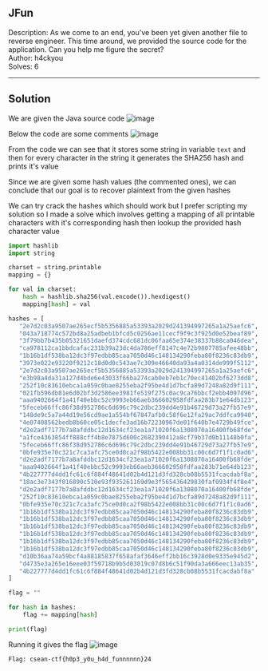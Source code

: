 ## JFun

Description: As we come to an end, you've been yet given another file to reverse engineer. This time around, we provided the source code for the application. Can you help me figure the secret?<br>
Author: h4ckyou<br>
Solves: 6

---
Solution
---

We are given the Java source code
![image](https://github.com/user-attachments/assets/6b7516f1-e232-4190-bdf0-4c5fe369c0f1)

Below the code are some comments
![image](https://github.com/user-attachments/assets/a01b969f-ef4b-4d5f-8262-98c54bcd3460)

From the code we can see that it stores some string in variable `text` and then for every character in the string it generates the SHA256 hash and prints it's value

Since we are given some hash values (the commented ones), we can conclude that our goal is to recover plaintext from the given hashes

We can try crack the hashes which should work but I prefer scripting my solution so I made a solve which involves getting a mapping of all printable characters with it's corresponding hash then lookup the provided hash character value

```python
import hashlib
import string

charset = string.printable
mapping = {}

for val in charset:
    hash = hashlib.sha256(val.encode()).hexdigest()
    mapping[hash] = val

hashes = [
   "2e7d2c03a9507ae265ecf5b5356885a53393a2029d241394997265a1a25aefc6",
   "043a718774c572bd8a25adbeb1bfcd5c0256ae11cecf9f9c3f925d0e52beaf89",
   "3f79bb7b435b05321651daefd374cdc681dc06faa65e374e38337b88ca046dea",
   "ca978112ca1bbdcafac231b39a23dc4da786eff8147c4e72b9807785afee48bb",
   "1b16b1df538ba12dc3f97edbb85caa7050d46c148134290feba80f8236c83db9",
   "3973e022e93220f9212c18d0d0c543ae7c309e46640da93a4a0314de999f5112",
   "2e7d2c03a9507ae265ecf5b5356885a53393a2029d241394997265a1a25aefc6",
   "e3b98a4da31a127d4bde6e43033f66ba274cab0eb7eb1c70ec41402bf6273dd8",
   "252f10c83610ebca1a059c0bae8255eba2f95be4d1d7bcfa89d7248a82d9f111",
   "021fb596db81e6d02bf3d2586ee3981fe519f275c0ac9ca76bbcf2ebb4097d96",
   "aaa9402664f1a41f40ebbc52c9993eb66aeb366602958fdfaa283b71e64db123",
   "5feceb66ffc86f38d952786c6d696c79c2dbc239dd4e91b46729d73a27fb57e9",
   "148de9c5a7a44d19e56cd9ae1a554bf67847afb0c58f6e12fa29ac7ddfca9940",
   "4e07408562bedb8b60ce05c1decfe3ad16b72230967de01f640b7e4729b49fce",
   "d2e2adf7177b7a8afddbc12d1634cf23ea1a71020f6a1308070a16400fb68fde",
   "a1fce4363854ff888cff4b8e7875d600c2682390412a8cf79b37d0b11148b0fa",
   "5feceb66ffc86f38d952786c6d696c79c2dbc239dd4e91b46729d73a27fb57e9",
   "0bfe935e70c321c7ca3afc75ce0d0ca2f98b5422e008bb31c00c6d7f1f1c0ad6",
   "d2e2adf7177b7a8afddbc12d1634cf23ea1a71020f6a1308070a16400fb68fde",
   "aaa9402664f1a41f40ebbc52c9993eb66aeb366602958fdfaa283b71e64db123",
   "4b227777d4dd1fc61c6f884f48641d02b4d121d3fd328cb08b5531fcacdabf8a",
   "18ac3e7343f016890c510e93f935261169d9e3f565436429830faf0934f4f8e4",
   "d2e2adf7177b7a8afddbc12d1634cf23ea1a71020f6a1308070a16400fb68fde",
   "252f10c83610ebca1a059c0bae8255eba2f95be4d1d7bcfa89d7248a82d9f111",
   "0bfe935e70c321c7ca3afc75ce0d0ca2f98b5422e008bb31c00c6d7f1f1c0ad6",
   "1b16b1df538ba12dc3f97edbb85caa7050d46c148134290feba80f8236c83db9",
   "1b16b1df538ba12dc3f97edbb85caa7050d46c148134290feba80f8236c83db9",
   "1b16b1df538ba12dc3f97edbb85caa7050d46c148134290feba80f8236c83db9",
   "1b16b1df538ba12dc3f97edbb85caa7050d46c148134290feba80f8236c83db9",
   "1b16b1df538ba12dc3f97edbb85caa7050d46c148134290feba80f8236c83db9",
   "1b16b1df538ba12dc3f97edbb85caa7050d46c148134290feba80f8236c83db9",
   "d10b36aa74a59bcf4a88185837f658afaf3646eff2bb16c3928d0e9335e945d2",
   "d4735e3a265e16eee03f59718b9b5d03019c07d8b6c51f90da3a666eec13ab35",
   "4b227777d4dd1fc61c6f884f48641d02b4d121d3fd328cb08b5531fcacdabf8a"
]

flag = ""

for hash in hashes:
    flag += mapping[hash]

print(flag)
```

Running it gives the flag
![image](https://github.com/user-attachments/assets/8f22aa4e-7f54-46a1-ad1e-5ca70a85e032)

```
Flag: csean-ctf{h0p3_y0u_h4d_funnnnnn}24
```
